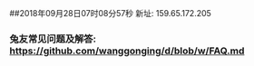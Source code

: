 ##2018年09月28日07时08分57秒 新址: 159.65.172.205
### 兔友常见问题及解答: https://github.com/wanggonging/d/blob/w/FAQ.md

